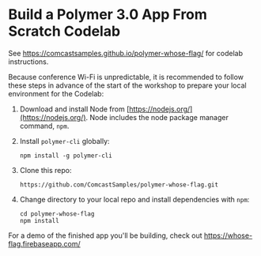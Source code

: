 Build a Polymer 3.0 App From Scratch Codelab
===
See https://comcastsamples.github.io/polymer-whose-flag/ for codelab instructions.

Because conference Wi-Fi is unpredictable, it is recommended to follow these steps in advance of the start of the workshop to prepare your local environment for the Codelab:

1.  Download and install Node from [https://nodejs.org/](https://nodejs.org/). Node includes the node package manager command, `npm`.

2.  Install `polymer-cli` globally:

        npm install -g polymer-cli

3.  Clone this repo:

        https://github.com/ComcastSamples/polymer-whose-flag.git

4.  Change directory to your local repo and install dependencies with `npm`:

        cd polymer-whose-flag
        npm install

For a demo of the finished app you'll be building, check out https://whose-flag.firebaseapp.com/
